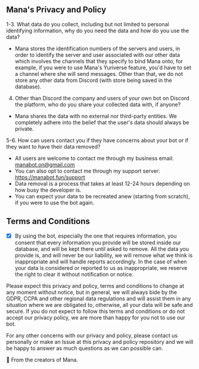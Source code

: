 ## Mana's Privacy and Policy

1-3. What data do you collect, including but not limited to personal identifying information, why do you need the data and how do you use the data?
- Mana stores the identification numbers of the servers and users, in order to identify the server and user associated with our other data which involves the channels that they specify to
bind Mana onto, for example, if you were to use Mana's Yuriverse feature, you'd have to set a channel where she will send messages. Other than that, we do not store any other data from
Discord (with store being saved in the database).

4. Other than Discord the company and users of your own bot on Discord the platform, who do you share your collected data with, if anyone?
- Mana shares the data with no external nor third-party entities. We completely adhere into the belief that the user's data should always be private.

5-6. How can users contact you if they have concerns about your bot or if they want to have their data removed?
- All users are welcome to contact me through my business email: manabot.on@gmail.com
- You can also opt to contact me through my support server: https://manabot.fun/support
- Data removal is a process that takes at least 12-24 hours depending on how busy the developer is.
- You can expect your data to be recreated anew (starting from scratch), if you were to use the bot again.

## Terms and Conditions
- [x] By using the bot, especially the one that requires information, you consent that every information you provide will be stored inside our database, and will be kept there until asked to remove. All the data you provide is, and will never be our liability, we will remove what we think is inappropriate and will handle reports accordingly. In the case of when your data is considered or reported to us as inappropriate, we reserve the right to clear it without notification  or notice.

Please expect this privacy and policy, terms and conditions to change at any moment without notice, but in general, we will always bide by the GDPR, CCPA and other regional data regulations and will assist them in any situation where we are obligated to, otherwise, all your data will be safe and secure. If you do not expect to follow this terms and conditions or do not accept our privacy policy, we are more than happy for you not to use our bot.

For any other concerns with our privacy and policy, please contact us personally or make an Issue at this privacy and policy repository and we will be happy to answer as much questions as we can possible can.

💝 From the creators of Mana.
